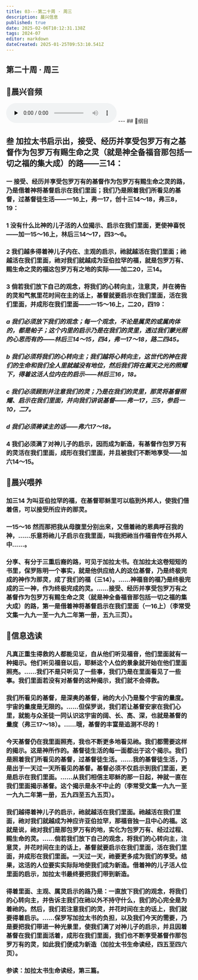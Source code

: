 ```yaml
---
title: 03---第二十周 · 周三
description: 晨兴信息
published: true
date: 2025-02-06T10:12:31.138Z
tags: 2024-07
editor: markdown
dateCreated: 2025-01-25T09:53:10.541Z
---
```


## 第二十周 · 周三

## 🎵晨兴音频
<audio id="audio" controls="" preload="none">
      <source id="mp3" src="/2024-07/week20/week20day3.mp3">
</audio>
---
## 📖纲目

## 叁	加拉太书启示出，接受、经历并享受包罗万有之基督作为包罗万有赐生命之灵（就是神全备福音那包括一切之福的集大成）的路——三14：

### 一	接受、经历并享受包罗万有的基督作为包罗万有赐生命之灵的路，乃是借着神将基督启示在我们里面；我们乃是照着我们所看见的基督，过基督徒生活——一16上，弗一17，创十三14～18，弗三8，19：

### 1	没有什么比神的儿子活的人位揭示、启示在我们里面，更使神喜悦——加一15～16上，林后三14～17，四3～6。

### 2	我们越多得着神儿子内在、主观的启示，祂就越活在我们里面；祂越活在我们里面，祂对我们就越成为亚伯拉罕的福，就是包罗万有、赐生命之灵的福这包罗万有之地的实际——加二20，三14。

### 3	倘若我们放下自己的观念，将我们的心转向主，注意灵，并在祷告的灵和气氛里花时间在主的话上，基督就要启示在我们里面，活在我们里面，并成形在我们里面——一15～16上，二20，四19：

### *a	我们必须放下我们的观念；每一个观念，不论是属灵的或属肉体的，都是帕子；这个内里的启示乃是在我们的灵里，透过我们蒙光照的心思而有的——林后三14～15，四4，弗一17～18，路二四45。*

### *b	我们必须将我们的心转向主；我们越将心转向主，这世代的神在我们的生命和我们全人里就越没有地位，然后我们将在属天之光的照耀下，得着这活人位内在的启示——林后三16，18。*

### *c	我们必须顾到并注意我们的灵；乃是在我们的灵里，那灵将基督照耀、启示在我们里面，并向我们讲说基督——弗一17，三5，参启一10，二7。*

### *d	我们必须祷读主的话——弗六17～18。*

### 4	我们必须满了对神儿子的启示，因而成为新造，有基督作包罗万有的灵活在我们里面，成形在我们里面，并且被我们不断地享受——加六14～15。

## 📖晨兴喂养

### **加三14**    **为叫亚伯拉罕的福，在基督耶稣里可以临到外邦人，使我们借着信，可以接受所应许的那灵。**

### **一15～16**    **然而那把我从母腹里分别出来，又借着祂的恩典呼召我的神，……乐意将祂儿子启示在我里面，叫我把祂当作福音传在外邦人中……。**

### 分享、有分于三重后裔的路，可见于加拉太书。在加拉太这卷短短的书里，保罗陈明一个事实，就是他供应给人的这位基督，乃是终极完成的神作为那灵，成了我们的福（三14）。……神福音的福乃是终极完成的三一神，作为终极完成的灵。……接受、经历并享受包罗万有之基督作为包罗万有赐生命之灵（就是神全备福音那包括一切之福的集大成）的路，第一是借着神将基督启示在我们里面（一16上）（李常受文集一九九一至一九九二年第一册，五九三页）。

## 📖信息选读

### 凡真正重生得救的人都能见证，自从他们听见福音，他们里面就有一种揭示。他们听见福音以后，耶稣这个人位的景象就开始在他们里面照亮。……我们不是只听见了一些事，我们乃是在里面看见了一些事。我们里面若没有对基督的这种揭示，我们就不会得救。

### 我们所看见的基督，是深奥的基督，祂的大小乃是整个宇宙的量度。宇宙的量度是无限的。……但保罗说，我们若让基督安家在我们心里，就能与众圣徒一同认识这宇宙的阔、长、高、深，也就是基督的量度（弗三17～18）。……哦，基督的丰富是追测不尽的！

### 今天基督仍在我里面照亮，我也不断更多地看见祂。我们都需要这样的揭示。这是神所作的。基督徒生活的每一面都出于这个揭示。我们是照着我们所看见的基督，过基督徒生活。……我的基督徒生活，乃是出于一天过一天所看见的基督。基督必须不仅启示到我们里面，更是启示在我们里面。……从我们相信主耶稣的那一日起，神就一直在我们里面揭示基督。这个揭示是永不中止的（李常受文集一九九一至一九九二年第一册，五九四至五九五页）。

### 我们越得着神儿子的启示，祂就越活在我们里面。祂越活在我们里面，祂对我们就越成为神应许亚伯拉罕，那福音独一且中心的福。这就是说，祂对我们是那包罗万有的地，实化为包罗万有、经过过程、赐生命的灵。……倘若我们放下自己的观念，将我们的心转向主，注意灵，并花时间在主的话上，基督就要启示在我们里面，活在我们里面，并成形在我们里面。一天过一天，祂要更多成为我们的享受。结果，这活的人位要实实际际地使我们成为新造。借着神的儿子活人位里面的启示，加拉太书最终要把我们带到新造。

### 得着里面、主观、属灵启示的路乃是：一直放下我们的观念，将我们的心转向主，并告诉主我们在祂以外不持守什么，我们的心完全是为着祂的。然后，我们若注意我们的灵，并花时间在主的话上，我们就要得着启示。……保罗写加拉太书的负担，以及我们今天的需要，乃是要把我们带进一种光景里，使我们满了对神儿子的启示，并且因着基督在我们里面活着，成形在我们里面，我们也不断享受基督作那包罗万有的灵，如此我们便成为新造（加拉太书生命读经，四五至四六页）。

### 参读：加拉太书生命读经，第三篇。

<!-- Google tag (gtag.js) -->

<script async src="https://www.googletagmanager.com/gtag/js?id=G-1P8709Z16T"></script>

<script>


 window.dataLayer = window.dataLayer || [];

 function gtag(){dataLayer.push(arguments);}

 gtag('js', new Date());



 gtag('config', 'G-1P8709Z16T');

</script>